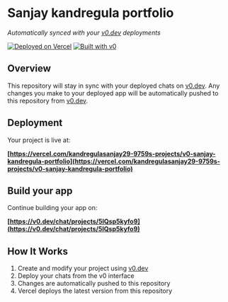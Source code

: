 # Sanjay kandregula portfolio

*Automatically synced with your [v0.dev](https://v0.dev) deployments*

[![Deployed on Vercel](https://img.shields.io/badge/Deployed%20on-Vercel-black?style=for-the-badge&logo=vercel)](https://vercel.com/kandregulasanjay29-9759s-projects/v0-sanjay-kandregula-portfolio)
[![Built with v0](https://img.shields.io/badge/Built%20with-v0.dev-black?style=for-the-badge)](https://v0.dev/chat/projects/5lQsp5kyfo9)

## Overview

This repository will stay in sync with your deployed chats on [v0.dev](https://v0.dev).
Any changes you make to your deployed app will be automatically pushed to this repository from [v0.dev](https://v0.dev).

## Deployment

Your project is live at:

**[https://vercel.com/kandregulasanjay29-9759s-projects/v0-sanjay-kandregula-portfolio](https://vercel.com/kandregulasanjay29-9759s-projects/v0-sanjay-kandregula-portfolio)**

## Build your app

Continue building your app on:

**[https://v0.dev/chat/projects/5lQsp5kyfo9](https://v0.dev/chat/projects/5lQsp5kyfo9)**

## How It Works

1. Create and modify your project using [v0.dev](https://v0.dev)
2. Deploy your chats from the v0 interface
3. Changes are automatically pushed to this repository
4. Vercel deploys the latest version from this repository
